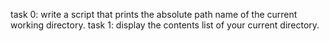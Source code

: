 task 0:  write a script that prints the absolute path name of the current working directory.
task 1:  display the contents list of your current directory.
